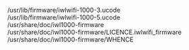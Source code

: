 /usr/lib/firmware/iwlwifi-1000-3.ucode  
/usr/lib/firmware/iwlwifi-1000-5.ucode  
/usr/share/doc/iwl1000-firmware  
/usr/share/doc/iwl1000-firmware/LICENCE.iwlwifi\_firmware  
/usr/share/doc/iwl1000-firmware/WHENCE  
